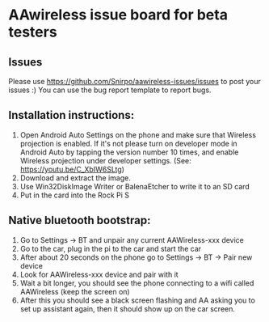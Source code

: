 # AAwireless issue board for beta testers

## Issues
Please use https://github.com/Snirpo/aawireless-issues/issues to post your issues :) You can use the bug report template to report bugs.

## Installation instructions:
1) Open Android Auto Settings on the phone and make sure that Wireless projection is enabled. If it's not please turn on developer mode in Android Auto by tapping the version number 10 times, and enable Wireless projection under developer settings. (See: https://youtu.be/C_XbIW6SLtg)
2) Download and extract the image.
3) Use Win32DiskImage Writer or BalenaEtcher to write it to an SD card
4) Put in the card into the Rock Pi S

## Native bluetooth bootstrap:
1) Go to Settings -> BT and unpair any current AAWireless-xxx device
2) Go to the car, plug in the pi to the car and start the car 
2) After about 20 seconds on the phone go to Settings -> BT -> Pair new device
3) Look for AAWireless-xxx device and pair with it
5) Wait a bit longer, you should see the phone connecting to a wifi called AAWireless (keep the screen on)
6) After this you should see a black screen flashing and AA asking you to set up assistant again, then it should show up on the car screen.

